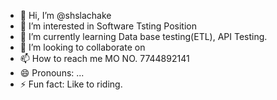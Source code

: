 - 👋 Hi, I’m @shslachake
- 👀 I’m interested in Software Tsting Position
- 🌱 I’m currently learning Data base testing(ETL), API Testing.
- 💞️ I’m looking to collaborate on 
- 📫 How to reach me MO NO. 7744892141
- 😄 Pronouns: ...
- ⚡ Fun fact: Like to riding.

<!---
shslachake/shslachake is a ✨ special ✨ repository because its `README.md` (this file) appears on your GitHub profile.
You can click the Preview link to take a look at your changes.
--->

